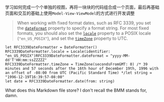 学习如何完成一个个单独的视图，再将一块块的代码组合成一个页面，最后再基础页面和交互的基础上使用`Model-View-ViewModel`的方式进行开发调整

> When working with fixed format dates, such as RFC 3339, you set the [`dateFormat`](https://developer.apple.com/documentation/foundation/dateformatter/1413514-dateformat) property to specify a format string. For most fixed formats, you should also set the [`locale`](https://developer.apple.com/documentation/foundation/dateformatter/1411973-locale) property to a POSIX locale (`"en_US_POSIX"`), and set the [`timeZone`](https://developer.apple.com/documentation/foundation/dateformatter/1411406-timezone) property to UTC.

```
let RFC3339DateFormatter = DateFormatter()
RFC3339DateFormatter.locale = Locale(identifier: "en_US_POSIX")RFC3339DateFormatter.dateFormat = "yyyy-MM-dd'T'HH:mm:ssZZZZZ"
RFC3339DateFormatter.timeZone = TimeZone(secondsFromGMT: 0) /* 39 minutes and 57 seconds after the 16th hour of December 19th, 1996 with an offset of -08:00 from UTC (Pacific Standard Time) */let string = "1996-12-19T16:39:57-08:00"
let date = RFC3339DateFormatter.date(from: string)
```

What does this Markdown file store? I don't recall the BMM stands for, damn.

